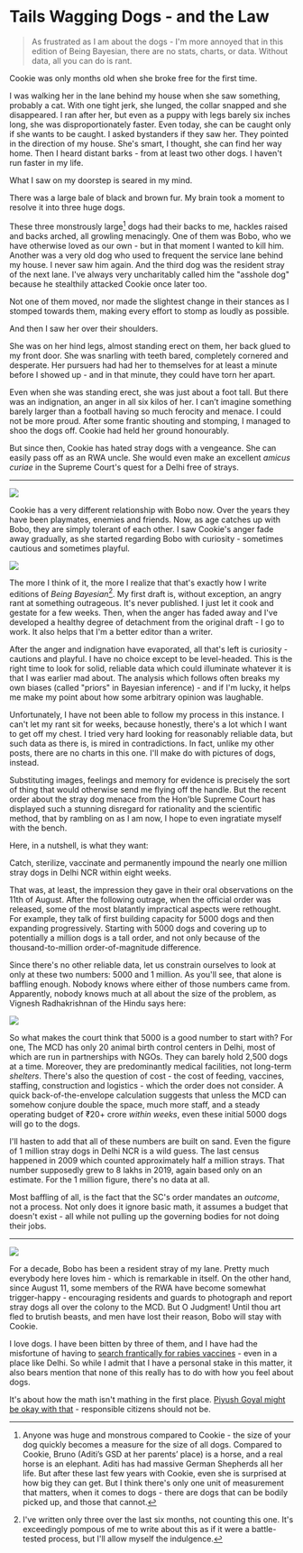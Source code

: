 # Tails Wagging Dogs - and the Law

> As frustrated as I am about the dogs - I'm more annoyed that in this edition
> of Being Bayesian, there are no stats, charts, or data. Without data, all you
> can do is rant.

Cookie was only months old when she broke free for the first time.

I was walking her in the lane behind my house when she saw something, probably a
cat. With one tight jerk, she lunged, the collar snapped and she disappeared. I
ran after her, but even as a puppy with legs barely six inches long, she was
disproportionately faster. Even today, she can be caught only if she wants to be
caught. I asked bystanders if they saw her. They pointed in the direction of my
house. She's smart, I thought, she can find her way home. Then I heard distant
barks - from at least two other dogs. I haven't run faster in my life.

What I saw on my doorstep is seared in my mind.

There was a large bale of black and brown fur. My brain took a moment to resolve
it into three huge dogs.

These three monstrously large[^1] dogs had their backs to me, hackles raised and
backs arched, all growling menacingly. One of them was Bobo, who we have
otherwise loved as our own - but in that moment I wanted to kill him.  Another
was a very old dog who used to frequent the service lane behind my house. I
never saw him again. And the third dog was the resident stray of the next lane.
I've always very uncharitably called him the "asshole dog" because he stealthily
attacked Cookie once later too.

Not one of them moved, nor made the slightest change in their stances as I
stomped towards them, making every effort to stomp as loudly as possible.

And then I saw her over their shoulders.

She was on her hind legs, almost standing erect on them, her back glued to my
front door. She was snarling with teeth bared, completely cornered and
desperate. Her pursuers had had her to themselves for at least a minute before I
showed up - and in that minute, they could have torn her apart. 

Even when she was standing erect, she was just about a foot tall. But there was
an indignation, an anger in all six kilos of her. I can’t imagine something
barely larger than a football having so much ferocity and menace. I could not be
more proud. After some frantic shouting and stomping, I managed to shoo the dogs
off. Cookie had held her ground honourably.

But since then, Cookie has hated stray dogs with a vengeance. She can easily
pass off as an RWA uncle. She would even make an excellent _amicus curiae_ in
the Supreme Court's quest for a Delhi free of strays.

---

![](assets/bobo-before-cookie.jpg)

Cookie has a very different relationship with Bobo now. Over the years they have
been playmates, enemies and friends. Now, as age catches up with Bobo, they are
simply tolerant of each other. I saw Cookie's anger fade away gradually, as she
started regarding Bobo with curiosity - sometimes cautious and sometimes
playful.

![](assets/bobo-cookie-1.jpg)

The more I think of it, the more I realize that that's exactly how I write
editions of _Being Bayesian_[^2]. My first draft is, without exception, an angry
rant at something outrageous. It's never published. I just let it cook and
gestate for a few weeks. Then, when the anger has faded away and I've developed
a healthy degree of detachment from the original draft - I go to work. It also
helps that I'm a better editor than a writer.

After the anger and indignation have evaporated, all that's left is curiosity -
cautions and playful. I have no choice except to be level-headed. This is the
right time to look for solid, reliable data which could illuminate whatever it
is that I was earlier mad about. The analysis which follows often breaks my own
biases (called "priors" in Bayesian inference) - and if I'm lucky, it helps me
make my point about how some arbitrary opinion was laughable.

Unfortunately, I have not been able to follow my process in this instance. I
can't let my rant sit for weeks, because honestly, there's a lot which I want to
get off my chest. I tried very hard looking for reasonably reliable data, but
such data as there is, is mired in contradictions. In fact, unlike my other
posts, there are no charts in this one. I'll make do with pictures of dogs,
instead.

Substituting images, feelings and memory for evidence is precisely the sort of
thing that would otherwise send me flying off the handle. But the recent order
about the stray dog menace from the Hon'ble Supreme Court has displayed such a
stunning disregard for rationality and the scientific method, that by rambling
on as I am now, I hope to even ingratiate myself with the bench.

Here, in a nutshell, is what they want:

Catch, sterilize, vaccinate and permanently impound the nearly one million stray
dogs in Delhi NCR within eight weeks.

That was, at least, the impression they gave in their oral observations on the
11th of August. After the following outrage, when the official order was
released, some of the most blatantly impractical aspects were rethought. For
example, they talk of first building capacity for 5000 dogs and then expanding
progressively. Starting with 5000 dogs and covering up to potentially a million
dogs is a tall order, and not only because of the thousand-to-million
order-of-magnitude difference.

Since there's no other reliable data, let us constrain ourselves to look at only
at these two numbers: 5000 and 1 million. As you'll see, that alone is baffling
enough. Nobody knows where either of those numbers came from. Apparently, nobody
knows much at all about the size of the problem, as Vignesh Radhakrishnan of the
Hindu says here:

![](https://youtu.be/zt9w_Dsm6l4)

So what makes the court think that 5000 is a good number to start with? For one,
The MCD has only 20 animal birth control centers in Delhi, most of which are run
in partnerships with NGOs. They can barely hold 2,500 dogs at a time. Moreover,
they are predominantly medical facilities, not long-term _shelters_. There's
also the question of cost - the cost of feeding, vaccines, staffing,
construction and logistics - which the order does not consider. A quick
back-of-the-envelope calculation suggests that unless the MCD can somehow
conjure double the space, much more staff, and a steady operating budget of ₹20+
crore _within weeks_, even these initial 5000 dogs will go to the dogs.

I'll hasten to add that all of these numbers are built on sand. Even the figure
of 1 million stray dogs in Delhi NCR is a wild guess. The last census happened
in 2009 which counted approximately half a million strays. That number
supposedly grew to 8 lakhs in 2019, again based only on an estimate. For the 1
million figure, there's no data at all.

Most baffling of all, is the fact that the SC's order mandates an _outcome_, not
a process. Not only does it ignore basic math, it assumes a budget that doesn't
exist - all while not pulling up the governing bodies for not doing their jobs.

---

![](assets/bobo-cookie-2.jpg)

For a decade, Bobo has been a resident stray of my lane. Pretty much everybody
here loves him - which is remarkable in itself. On the other hand, since August
11, some members of the RWA have become somewhat trigger-happy - encouraging
residents and guards to photograph and report stray dogs all over the colony to
the MCD. But O Judgment! Until thou art fled to brutish beasts, and men have
lost their reason, Bobo will stay with Cookie.

I love dogs. I have been bitten by three of them, and I have had the misfortune
of having to [search frantically for rabies vaccines]() - even in a place like
Delhi. So while I admit that I have a personal stake in this matter, it also
bears mention that none of this really has to do with how you feel about dogs.

It's about how the math isn't mathing in the first place. [Piyush Goyal might be
okay with that](https://youtu.be/JkRgynDpxqk) - responsible citizens should not
be.


[^1]: Anyone was huge and monstrous compared to Cookie - the size of your dog
quickly becomes a measure for the size of all dogs. Compared to Cookie, Bruno
(Aditi’s GSD at her parents’ place) is a horse, and a real horse is an elephant.
Aditi has had massive German Shepherds all her life. But after these last few
years with Cookie, even she is surprised at how big they can get. But I think
there's only one unit of measurement that matters, when it comes to dogs - there
are dogs that can be bodily picked up, and those that cannot.

[^2]: I've written only three over the last six months, not counting this one.
It's exceedingly pompous of me to write about this as if it were a battle-tested
process, but I'll allow myself the indulgence.
